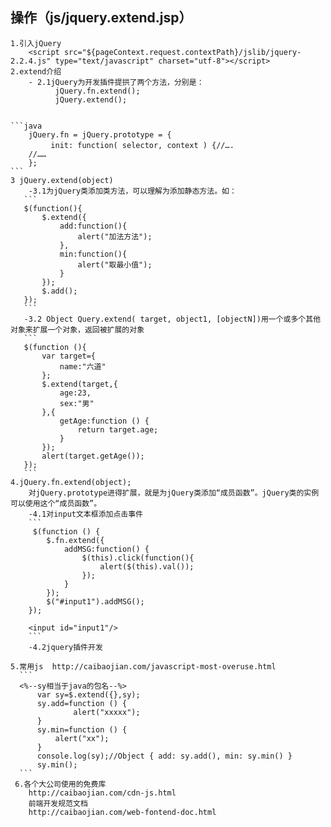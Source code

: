 
## 操作（js/jquery.extend.jsp）     
    1.引入jQuery      
        <script src="${pageContext.request.contextPath}/jslib/jquery-2.2.4.js" type="text/javascript" charset="utf-8"></script>     
    2.extend介绍              
        - 2.1jQuery为开发插件提拱了两个方法，分别是：        
              jQuery.fn.extend();              
              jQuery.extend();      
            
            
    ```java     
        jQuery.fn = jQuery.prototype = {        
        　　　init: function( selector, context ) {//….        
        //……                
        };      
    ```     
    3 jQuery.extend(object)     
        -3.1为jQuery类添加类方法，可以理解为添加静态方法。如：        
       ```      
       $(function(){        
           $.extend({       
               add:function(){      
                   alert("加法方法");       
               },       
               min:function(){      
                   alert("取最小值");       
               }        
           });      
           $.add();     
       });      
       ```      
       -3.2 Object Query.extend( target, object1, [objectN])用一个或多个其他对象来扩展一个对象，返回被扩展的对象      
       ```      
       $(function (){       
           var target={     
               name:"六道"        
           };       
           $.extend(target,{        
               age:23,      
               sex:"男"      
           },{      
               getAge:function () {     
                   return target.age;       
               }        
           });      
           alert(target.getAge());      
       });      
       ```      
    4.jQuery.fn.extend(object);     
        对jQuery.prototype进得扩展，就是为jQuery类添加“成员函数”。jQuery类的实例可以使用这个“成员函数”。        
        -4.1对input文本框添加点击事件     
        ```     
         $(function () {        
            $.fn.extend({       
                addMSG:function() {     
                    $(this).click(function(){       
                        alert($(this).val());       
                    });     
                }       
            });     
            $("#input1").addMSG();      
        });     
                
        <input id="input1"/>        
        ```     
        -4.2jquery插件开发      
                
    5.常用js  http://caibaojian.com/javascript-most-overuse.html      
      ```               
      <%--sy相当于java的包名--%>      
          var sy=$.extend({},sy);       
          sy.add=function () {      
                  alert("xxxxx");       
          }     
          sy.min=function () {      
              alert("xx");      
          }     
          console.log(sy);//Object { add: sy.add(), min: sy.min() }     
          sy.min();          
      ```           
     6.各个大公司使用的免费库      
        http://caibaojian.com/cdn-js.html       
        前端开发规范文档        
        http://caibaojian.com/web-fontend-doc.html      